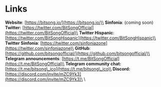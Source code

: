 # Links

**Website**: [https://bitsong.io/](https://bitsong.io/)\
**Sinfonia**: (coming soon)\
**Twitter:** [https://twitter.com/BitSongOfficial](https://twitter.com/BitSongOfficial)\
**Twitter Hispanic**: [https://twitter.com/BitSongHispanic](https://twitter.com/BitSongHispanic)\
**Twitter Sinfonia**: [https://twitter.com/sinfoniazone](https://twitter.com/sinfoniazone)\
**GitHub**: [https://github.com/bitsongofficial/](https://github.com/bitsongofficial/)\
**Telegram announcements**: [https://t.me/BitSongOfficial](https://t.me/BitSongOfficial)\
**Telegram community chat:** [https://t.me/bitsong\_ico](https://t.me/bitsong\_ico)\
**Discord:** [https://discord.com/invite/mZC9Yk3](https://discord.com/invite/mZC9Yk3)\
\


